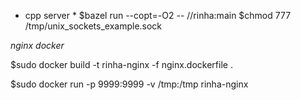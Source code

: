 * cpp server *
$bazel run --copt=-O2 -- //rinha:main
$chmod 777 /tmp/unix_sockets_example.sock

*nginx docker*

$sudo docker build -t rinha-nginx -f nginx.dockerfile .

$sudo docker run -p 9999:9999 -v /tmp:/tmp rinha-nginx
